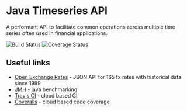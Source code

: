 # Java Timeseries API

A performant API to facilitate common operations across multiple time series often used in financial applications.

[![Build Status](https://travis-ci.org/jonfreedman/timeseries.svg?branch=master)](https://travis-ci.org/jonfreedman/timeseries)
[![Coverage Status](https://coveralls.io/repos/jonfreedman/timeseries/badge.svg?branch=master)](https://coveralls.io/r/jonfreedman/timeseries)

Useful links
------------

* [Open Exchange Rates](https://openexchangerates.org/) - JSON API for 165 fx rates with historical data since 1999
* [JMH](http://openjdk.java.net/projects/code-tools/jmh/) - java benchmarking
* [Travis CI](http://docs.travis-ci.com/user/languages/java/) - cloud based CI
* [Coveralls](https://coveralls.io/) - cloud based code coverage